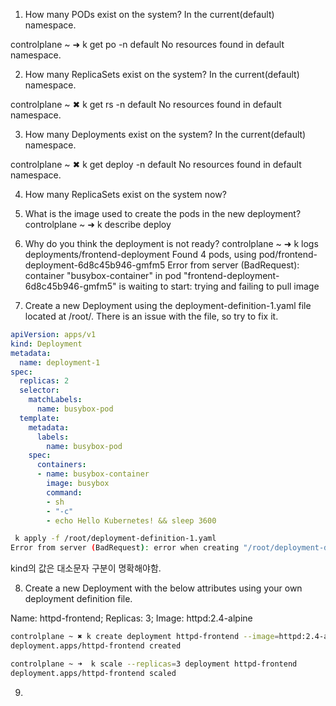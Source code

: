 1. How many PODs exist on the system?
In the current(default) namespace.

controlplane ~ ➜  k get po -n default 
No resources found in default namespace.

2. How many ReplicaSets exist on the system?
In the current(default) namespace.

controlplane ~ ✖ k get rs -n default 
No resources found in default namespace.

3. How many Deployments exist on the system?
In the current(default) namespace.

controlplane ~ ✖ k get deploy -n default 
No resources found in default namespace.

4. How many ReplicaSets exist on the system now?

5. What is the image used to create the pods in the new deployment?
controlplane ~ ➜  k describe deploy

6. Why do you think the deployment is not ready?
controlplane ~ ➜  k logs deployments/frontend-deployment 
Found 4 pods, using pod/frontend-deployment-6d8c45b946-gmfm5
Error from server (BadRequest): container "busybox-container" in pod "frontend-deployment-6d8c45b946-gmfm5" is waiting to start: trying and failing to pull image

7. Create a new Deployment using the deployment-definition-1.yaml file located at /root/.
There is an issue with the file, so try to fix it.

```yaml
apiVersion: apps/v1
kind: Deployment
metadata:
  name: deployment-1
spec:
  replicas: 2
  selector:
    matchLabels:
      name: busybox-pod
  template:
    metadata:
      labels:
        name: busybox-pod
    spec:
      containers:
      - name: busybox-container
        image: busybox
        command:
        - sh
        - "-c"
        - echo Hello Kubernetes! && sleep 3600

```

```bash
 k apply -f /root/deployment-definition-1.yaml 
Error from server (BadRequest): error when creating "/root/deployment-definition-1.yaml": deployment in version "v1" cannot be handled as a Deployment: no kind "deployment" is registered for version "apps/v1" in scheme "k8s.io/apimachinery@v1.24.1-k3s1/pkg/runtime/scheme.go:100"
```

kind의 값은 대소문자 구분이 명확해야함.

8. Create a new Deployment with the below attributes using your own deployment definition file.

Name: httpd-frontend;
Replicas: 3;
Image: httpd:2.4-alpine

```bash
controlplane ~ ✖ k create deployment httpd-frontend --image=httpd:2.4-alpine
deployment.apps/httpd-frontend created

controlplane ~ ➜  k scale --replicas=3 deployment httpd-frontend 
deployment.apps/httpd-frontend scaled
```

9. 

